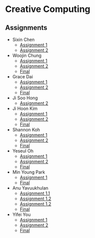 # Creative Computing

## Assignments
* Sixin Chen
  * [Assignment 1](https://jinsung.github.io/sva-cc-fall-2017/work/Sixin_Chen/homework/1/index.html)
  * [Assignment 2](https://jinsung.github.io/sva-cc-fall-2017/work/Sixin_Chen/homework/2/index.html)
* Woojin Chung
  * [Assignment 1](https://jinsung.github.io/sva-cc-fall-2017/work/woojin/homework/index.html)
  * [Assignment 2](https://jinsung.github.io/sva-cc-fall-2017/work/woojin/homework2/index.html)
  * [Final](https://jinsung.github.io/sva-cc-fall-2017/work/woojin/final/index.html)
* Grace Dai
  * [Assignment 1](https://jinsung.github.io/sva-cc-fall-2017/work/grace/assignment1/index.html)
  * [Assignment 2](https://jinsung.github.io/sva-cc-fall-2017/work/grace/assignment2/index.html)
  * [Final](https://jinsung.github.io/sva-cc-fall-2017/work/grace/final/index.html)
* Ji Soo Hong
  * [Assignment 2](https://jinsung.github.io/sva-cc-fall-2017/work/jisoo/hw/index.html)
* Ji Hoon Kim
  * [Assignment 1](https://jinsung.github.io/sva-cc-fall-2017/work/ji/week04_hw/index.html)
  * [Assignment 2](https://jinsung.github.io/sva-cc-fall-2017/work/ji/week09_hw/index.html)
  * [Final](https://jinsung.github.io/sva-cc-fall-2017/work/ji/week14_final/index.html)
* Shannon Koh
  * [Assignment 1](https://jinsung.github.io/sva-cc-fall-2017/work/shannon/homework/index.html)
  * [Assignment 2](https://jinsung.github.io/sva-cc-fall-2017/work/shannon/homework2/index.html)
  * [Final](https://jinsung.github.io/sva-cc-fall-2017/work/shannon/final/index.html)
* Yeseul Oh
  * [Assignment 1](https://jinsung.github.io/sva-cc-fall-2017/work/yeseul/homework1/index.html)
  * [Assignment 2](https://jinsung.github.io/sva-cc-fall-2017/work/yeseul/homework2/index.html)
  * [Final](https://jinsung.github.io/sva-cc-fall-2017/work/yeseul/homework3/index.html)
* Min Young Park
  * [Assignment 1](https://jinsung.github.io/sva-cc-fall-2017/work/Minyoung/Homework/index.html)
  * [Final](https://jinsung.github.io/sva-cc-fall-2017/work/Minyoung/Final/index.html)
* Anu Yavuukhulan
  * [Assignment 1.1](https://jinsung.github.io/sva-cc-fall-2017/work/anu/Assignment1/Assignment11/index.html)
  * [Assignment 1.2](https://jinsung.github.io/sva-cc-fall-2017/work/anu/Assignment1/Assignment12/index.html)
  * [Assignment 1.2](https://jinsung.github.io/sva-cc-fall-2017/work/anu/Assignment1/Assignment2/index.html)
  * [Final](https://github.com/jinsung/sva-cc-fall-2017/tree/master/work/anu/Assignment3/index.html)
* Yifei You
  * [Assignment 1](https://jinsung.github.io/sva-cc-fall-2017/work/Yifei_You/YifeiYou_assignment/index.html)
  * [Assignment 2](https://jinsung.github.io/sva-cc-fall-2017/work/Yifei_You/YifeiYou_Assignment2/index.html)
  * [Final](https://jinsung.github.io/sva-cc-fall-2017/work/Yifei_You/Yifei_Final/index.html)
